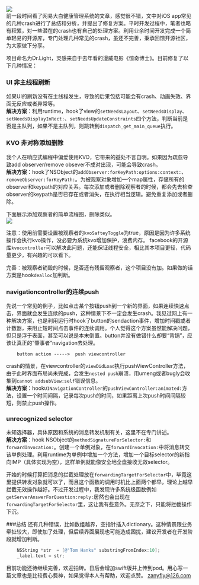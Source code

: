 ![](http://7xv1kz.com1.z0.glb.clouddn.com/180.png)<br/>
前一段时间看了网易大白健康管理系统的文章，感觉很不错，文中对iOS app常见的几种crash进行了总结和分析，并提出了修复方案。平时开发过程中，笔者也略有积累，对一些潜在的crash也有自己的处理方案。利用业余时间开发完成一个简单轻易的开源库，专门处理几种常见的crash，虽还不完善，秉承回馈开源社区，为大家做下分享。

项目命名为Dr.Light，灵感来自于去年看的漫威电影《惊奇博士》。目前修复了以下几种情况：

### UI 非主线程刷新

如果UI的刷新没有在主线程发生，导致的后果包括可能会有crash、动画失效、界面无反应或者异常等。</br>**解决方案**：利用runtime，hook了view的`setNeedsLayout`、`setNeedsDisplay`、`setNeedsDisplayInRect:`、`setNeedsUpdateConstraints`四个方法，判断当前是否是主队列，如果不是主队列，则跳转到`dispatch_get_main_queue`执行。

### KVO 非对称添加删除

我个人在响应式编程中偏爱使用KVO，它带来的益处不言自明。如果因为疏忽导致add observer/remove obsever不成对出现，可能会导致crash。</br>**解决方案**：hook了NSObject的`addObserver:forKeyPath:options:context:`、`removeObserver:forKeyPath:`。为被观察对象增加一个map属性，存储所有的observer和keypath的对应关系。每次添加或者删除观察者的时候，都会先去检查observer的keypath是否已存在或者消失，在执行相当逻辑。避免重复添加或者删除。

 下面展示添加观察者的简单流程图，删除类似。</br>
 ![](http://7xv1kz.com1.z0.glb.clouddn.com/flow)
 
注意：使用前需要设置被观察者的`kvoSafteyToggle`为true，原因是因为许多系统操作会执行kvo操作，没必要为系统kvo增加保护，浪费内存。 facebook的开源库`kvocontroller`可以解决此问题，还能保证线程安全，相比其本项目更轻，代码量更少，有兴趣的可以看下。

完善：被观察者销毁的时候，是否还有残留观察者，这个项目没有加。如果做的话方案是hook`dealloc`加判断。


### navigationcontroller的连续push

先说一个常见的例子，比如点击某个按钮push到一个新的界面，如果连续快速点击，界面就会发生连续的push，这种情景下不一定会发生crash。我见过网上有一种解决方案，也是利用运行时hook了button的sendaction事件，增加时间戳或者计数器，来阻止短时间点击事件的连续调用。个人觉得这个方案虽然能解决问题，但只是浮于表面，甚至可以说是本末倒置。button并没有做错什么却要“背锅”，应该让真正的”肇事者“navigation去处理。

```
	button action ----->  push viewcontroller
```
crash的情景，在viewcontroller的`viewDidLoad`执行pushViewController方法，由于此时界面布局尚未完成，会发生`nested push`崩溃，用umeng或者bugly会收集到`cannot addsubView:self`错误信息。</br>**解决方案**：hook`UINavigationController`的`pushViewController:animated:`方法，设置一个时间间隔，记录每次push的时间，如果距离上次push时间间隔较短，则禁止push操作。


### unrecognized selector
未知选择器，具体原因和系统的消息转发机制有关，这里不在专门讲述。</br>**解决方案**：hook NSObject的`methodSignatureForSelector:`和`forwardInvocation:`。创建一个单例对象，在`forwardInvocation:`中将消息转交该单例处理。利用runtime为单例中增加一个方法，增加一个目标selector的新指向IMP（具体实现为空），这样单例就能像安全地全盘接收无效selector。

开始的时候打算把消息的拦截处理放在`forwardingTargetForSelector`中，毕竟这里提供转发对象就可以了，而且这个函数的调用时机比上面两个都早，理论上越早拦截无效操作越好。不过开发过程中，我发现许多系统级函数例如`getServerAnswerForQuestion:reply:`居然也会出现在`forwardingTargetForSelector`里，这让我有些意外。无奈之下，只能将拦截操作下沉。


###总结
还有几种错误，比如数组越界，空指针插入dictionary。这种情景跟业务牵扯较大，即使加了处理，但后续界面展现也可能造成困扰，建议开发者在开发阶段就增加判断。

```objective-c
    NSString *str  = [@"Tom Hanks" substringFromIndex:10];
    _label.text = str;
```
目前功能还待继续完善，欢迎拍砖。日后会增加swift版并上传到pod。用心写一篇文章也是比较费心费神，如果觉得本人有帮助，欢迎点赞。
zanyfly@126.com


